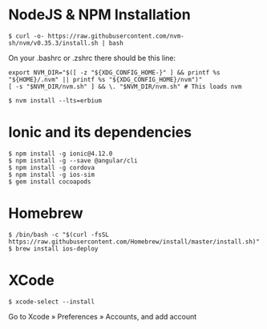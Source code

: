 # NodeJS & NPM Installation

```
$ curl -o- https://raw.githubusercontent.com/nvm-sh/nvm/v0.35.3/install.sh | bash
```

On your .bashrc or .zshrc there should be this line:

```
export NVM_DIR="$([ -z "${XDG_CONFIG_HOME-}" ] && printf %s "${HOME}/.nvm" || printf %s "${XDG_CONFIG_HOME}/nvm")"
[ -s "$NVM_DIR/nvm.sh" ] && \. "$NVM_DIR/nvm.sh" # This loads nvm
```

```
$ nvm install --lts=erbium
```

# Ionic and its dependencies
```
$ npm install -g ionic@4.12.0
$ npm isntall -g --save @angular/cli
$ npm install -g cordova
$ npm install -g ios-sim
$ gem install cocoapods
```

# Homebrew

```
$ /bin/bash -c "$(curl -fsSL https://raw.githubusercontent.com/Homebrew/install/master/install.sh)"
$ brew install ios-deploy
```

# XCode
```
$ xcode-select --install
```
Go to Xcode » Preferences » Accounts, and add account
